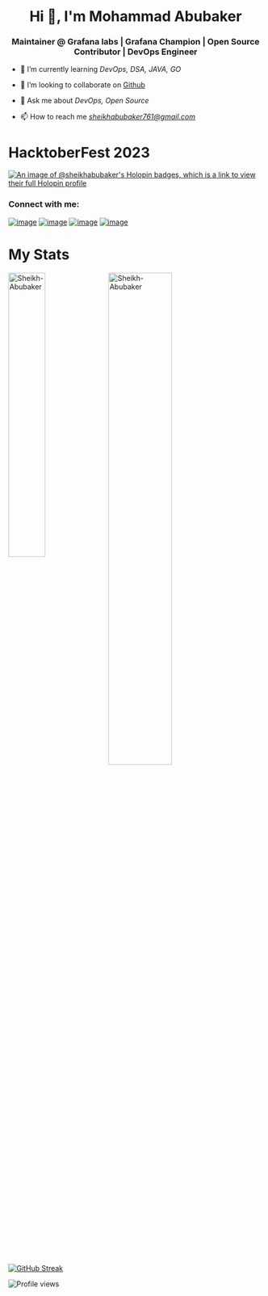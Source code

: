 <h1 align="center">Hi 👋, I'm Mohammad Abubaker</h1>
<h3 align="center"> Maintainer @ Grafana labs | Grafana Champion | Open Source Contributor | DevOps Engineer </h3>



- 🌱 I’m currently learning *DevOps, DSA, JAVA, GO*

- 👯 I’m looking to collaborate on [Github](https://github.com/Sheikh-Abubaker)

- 💬 Ask me about *DevOps, Open Source*

- 📫 How to reach me *sheikhabubaker761@gmail.com*

# HacktoberFest 2023
[![An image of @sheikhabubaker's Holopin badges, which is a link to view their full Holopin profile](https://holopin.me/sheikhabubaker)](https://holopin.io/@sheikhabubaker)

<h3 align="left">Connect with me:</h3>
<p align="left">

[![image](https://img.shields.io/badge/LinkedIn-0077B5?style=for-the-badge&logo=linkedin&logoColor=white)](https://www.linkedin.com/in/mohammad-abubaker-3574ba231/)
[![image](https://img.shields.io/badge/Twitter-1DA1F2?style=for-the-badge&logo=twitter&logoColor=white)](https://twitter.com/ea3dd89789a84d4)
[![image](https://img.shields.io/badge/Gmail-D14836?style=for-the-badge&logo=gmail&logoColor=white)](mailto:sheikhabubaker761@gmail.com)
[![image](https://img.shields.io/badge/YouTube-FF0000?style=for-the-badge&logo=youtube&logoColor=white)](https://www.youtube.com/channel/UCbSgqO1KgbitdV1C4G-8EJQ)


</p>

<h1>My Stats</h1>
<p><img align="left" width=38% src="https://github-readme-stats.vercel.app/api/top-langs?username=Sheikh-Abubaker&theme=vision-friendly-dark&show_icons=true&locale=en&layout=compact" alt="Sheikh-Abubaker" /></p>

<p>&nbsp;<img align="center" width=50% src="https://github-readme-stats.vercel.app/api?username=Sheikh-Abubaker&theme=vision-friendly-dark&show=prs_merged&show_icons=true&locale=en" alt="Sheikh-Abubaker" /></p>

[![GitHub Streak](http://github-readme-streak-stats.herokuapp.com?user=Sheikh-Abubaker&theme=rising-sun&hide_border=true)](https://git.io/streak-stats)

![Profile views](https://komarev.com/ghpvc/?username=Sheikh-Abubaker)





</p>
